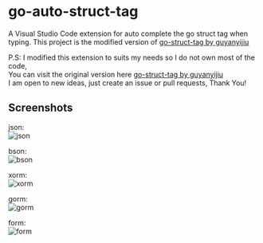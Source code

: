 # go-auto-struct-tag

A Visual Studio Code extension for auto complete the go struct tag when typing.
This project is the modified version of [go-struct-tag by guyanyijiu](https://github.com/guyanyijiu/go-struct-tag)

P.S: I modified this extension to suits my needs so I do not own most of the code, <br>
You can visit the original version here [go-struct-tag by guyanyijiu](https://github.com/guyanyijiu/go-struct-tag) <br>
I am open to new ideas, just create an issue or pull requests, Thank You!


## Screenshots

json:<br>
![json](https://i.ibb.co/vzcHjgF/image.png)

bson:<br>
![bson](https://i.ibb.co/cySK4Q0/image.png)

xorm:<br>
![xorm](https://i.ibb.co/n0h65LW/image.png)

gorm:<br>
![gorm](https://i.ibb.co/PWLftst/image.png)

form:<br>
![form](https://i.ibb.co/jgX7SyD/image.png)